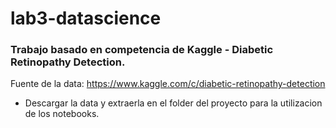 # lab3-datascience

### Trabajo basado en competencia de Kaggle - Diabetic Retinopathy Detection.

Fuente de la data:
https://www.kaggle.com/c/diabetic-retinopathy-detection

- Descargar la data y extraerla en el folder del proyecto para la utilizacion de los notebooks.
